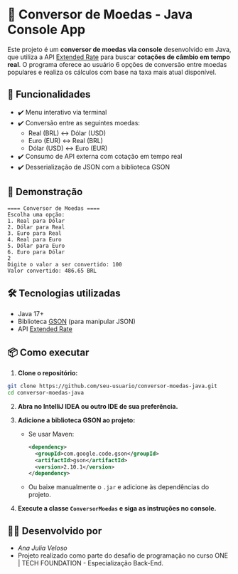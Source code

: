 # 💱 Conversor de Moedas - Java Console App

Este projeto é um **conversor de moedas via console** desenvolvido em Java, que utiliza a API [Extended Rate](https://open.er-api.com/) para buscar **cotações de câmbio em tempo real**. O programa oferece ao usuário 6 opções de conversão entre moedas populares e realiza os cálculos com base na taxa mais atual disponível.

## 🚀 Funcionalidades

- ✔️ Menu interativo via terminal
- ✔️ Conversão entre as seguintes moedas:
  - Real (BRL) ↔ Dólar (USD)
  - Euro (EUR) ↔ Real (BRL)
  - Dólar (USD) ↔ Euro (EUR)
- ✔️ Consumo de API externa com cotação em tempo real
- ✔️ Desserialização de JSON com a biblioteca GSON

## 📸 Demonstração

```
==== Conversor de Moedas ====
Escolha uma opção:
1. Real para Dólar
2. Dólar para Real
3. Euro para Real
4. Real para Euro
5. Dólar para Euro
6. Euro para Dólar
2
Digite o valor a ser convertido: 100
Valor convertido: 486.65 BRL
```

## 🛠️ Tecnologias utilizadas

- Java 17+
- Biblioteca [GSON](https://github.com/google/gson) (para manipular JSON)
- API [Extended Rate](https://open.er-api.com/)

## 📦 Como executar

1. **Clone o repositório:**

```bash
git clone https://github.com/seu-usuario/conversor-moedas-java.git
cd conversor-moedas-java
```

2. **Abra no IntelliJ IDEA ou outro IDE de sua preferência.**

3. **Adicione a biblioteca GSON ao projeto:**
   - Se usar Maven:
     ```xml
     <dependency>
       <groupId>com.google.code.gson</groupId>
       <artifactId>gson</artifactId>
       <version>2.10.1</version>
     </dependency>
     ```
   - Ou baixe manualmente o `.jar` e adicione às dependências do projeto.

4. **Execute a classe `ConversorMoedas` e siga as instruções no console.**


## 👩‍💻 Desenvolvido por

- *Ana Julia Veloso*
- Projeto realizado como parte do desafio de programação no curso ONE | TECH FOUNDATION - Especialização Back-End.
